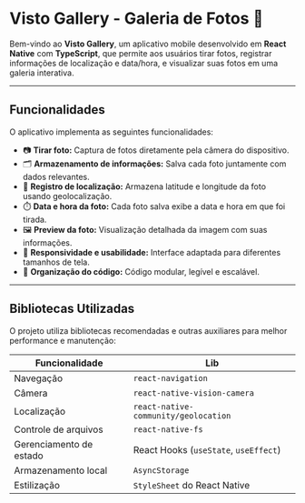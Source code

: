 # Visto Gallery - Galeria de Fotos 📸

Bem-vindo ao **Visto Gallery**, um aplicativo mobile desenvolvido em **React Native** com **TypeScript**, que permite aos usuários tirar fotos, registrar informações de localização e data/hora, e visualizar suas fotos em uma galeria interativa.

---

## Funcionalidades

O aplicativo implementa as seguintes funcionalidades:

- 📷 **Tirar foto:** Captura de fotos diretamente pela câmera do dispositivo.  
- 🗂️ **Armazenamento de informações:** Salva cada foto juntamente com dados relevantes.  
- 📍 **Registro de localização:** Armazena latitude e longitude da foto usando geolocalização.  
- ⏱️ **Data e hora da foto:** Cada foto salva exibe a data e hora em que foi tirada.  
- 🖼️ **Preview da foto:** Visualização detalhada da imagem com suas informações.  
- 📱 **Responsividade e usabilidade:** Interface adaptada para diferentes tamanhos de tela.  
- 🧩 **Organização do código:** Código modular, legível e escalável.  

---

## Bibliotecas Utilizadas

O projeto utiliza bibliotecas recomendadas e outras auxiliares para melhor performance e manutenção:

| Funcionalidade        | Lib                      |
|-----------------------|------------------------------------------------|
| Navegação             | `react-navigation`           |
| Câmera                |  `react-native-vision-camera`  |
| Localização           | `react-native-community/geolocation` |
| Controle de arquivos  |  `react-native-fs`        |
| Gerenciamento de estado | React Hooks (`useState`, `useEffect`)        |
| Armazenamento local   | `AsyncStorage`                                 |
| Estilização           | `StyleSheet` do React Native                   |